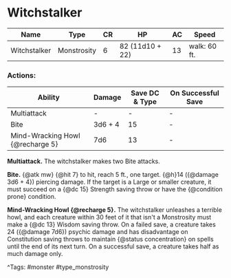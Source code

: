 # Witchstalker

| Name | Type | CR | HP | AC | Speed |
|------|------|----|----|----|-------|
| Witchstalker | Monstrosity | 6 | 82 (11d10 + 22) | 13 | walk: 60 ft. |

### Actions:

| Ability | Damage | Save DC & Type | On Successful Save |
|---------|--------|----------------|--------------------|
| Multiattack | - | - | - |
| Bite | 3d6 + 4 | 15 | - |
| Mind-Wracking Howl {@recharge 5} | 7d6 | 13 | - |


**Multiattack.** The witchstalker makes two Bite attacks.

**Bite.** {@atk mw} {@hit 7} to hit, reach 5 ft., one target. {@h}14 ({@damage 3d6 + 4}) piercing damage. If the target is a Large or smaller creature, it must succeed on a {@dc 15} Strength saving throw or have the {@condition prone} condition.

**Mind-Wracking Howl {@recharge 5}.** The witchstalker unleashes a terrible howl, and each creature within 30 feet of it that isn't a Monstrosity must make a {@dc 13} Wisdom saving throw. On a failed save, a creature takes 24 ({@damage 7d6}) psychic damage and has disadvantage on Constitution saving throws to maintain {@status concentration} on spells until the end of its next turn. On a successful save, a creature takes half as much damage only.

^Tags: #monster #type_monstrosity